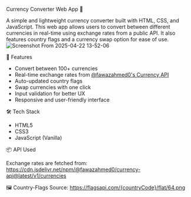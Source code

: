 Currency Converter Web App 💱

A simple and lightweight currency converter built with HTML, CSS, and JavaScript. This web app allows users to convert between different currencies in real-time using exchange rates from a public API. It also features country flags and a currency swap option for ease of use.
![Screenshot From 2025-04-22 13-52-06](https://github.com/user-attachments/assets/384773a9-79b7-4bcc-b678-9f7991a91fbc)

🚀 Features
- Convert between 100+ currencies
- Real-time exchange rates from [@fawazahmed0's Currency API](https://github.com/fawazahmed0/currency-api)
- Auto-updated country flags
- Swap currencies with one click
- Input validation for better UX
- Responsive and user-friendly interface

🛠️ Tech Stack

- HTML5
- CSS3
- JavaScript (Vanilla)

📦 API Used

Exchange rates are fetched from: https://cdn.jsdelivr.net/npm/@fawazahmed0/currency-api@latest/v1/currencies

🖼️ Country-Flags Source:
https://flagsapi.com/{countryCode}/flat/64.png
